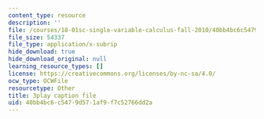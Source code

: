 ```yaml
---
content_type: resource
description: ''
file: /courses/18-01sc-single-variable-calculus-fall-2010/40bb4bc6c5479d571af9f7c52766dd2a_1RLctDS2hUQ.srt
file_size: 54337
file_type: application/x-subrip
hide_download: true
hide_download_original: null
learning_resource_types: []
license: https://creativecommons.org/licenses/by-nc-sa/4.0/
ocw_type: OCWFile
resourcetype: Other
title: 3play caption file
uid: 40bb4bc6-c547-9d57-1af9-f7c52766dd2a
---
```

